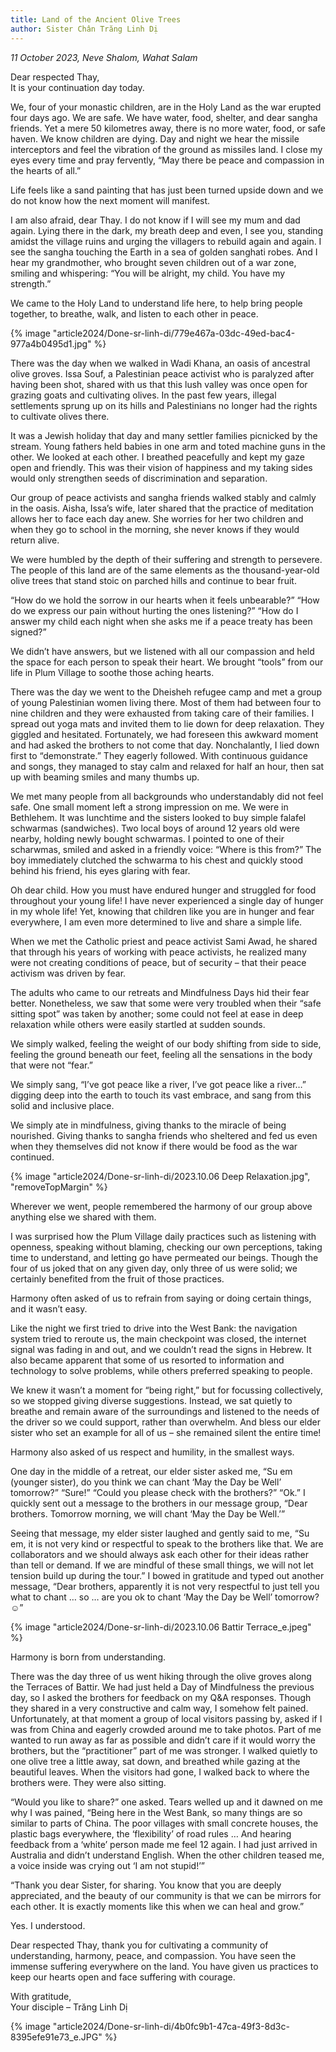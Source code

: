 ```yaml
---
title: Land of the Ancient Olive Trees
author: Sister Chân Trăng Linh Dị
---
```


*11 October 2023, Neve Shalom, Wahat Salam*

<p class="noIndent">Dear respected Thay,<br/>It is your continuation day today.</p>

We, four of your monastic children, are in the Holy Land as the war erupted four days ago. We are safe. We have water, food, shelter, and dear sangha friends. Yet a mere 50 kilometres away, there is no more water, food, or safe haven. We know children are dying. Day and night we hear the missile interceptors and feel the vibration of the ground as missiles land. I close my eyes every time and pray fervently, “May there be peace and compassion in the hearts of all.”

Life feels like a sand painting that has just been turned upside down and we do not know how the next moment will manifest.

I am also afraid, dear Thay. I do not know if I will see my mum and dad again. Lying there in the dark, my breath deep and even, I see you, standing amidst the village ruins and urging the villagers to rebuild again and again. I see the sangha touching the Earth in a sea of golden sanghati robes. And I hear my grandmother, who brought seven children out of a war zone, smiling and whispering: “You will be alright, my child. You have my strength.”

We came to the Holy Land to understand life here, to help bring people together, to breathe, walk, and listen to each other in peace.

{% image "article2024/Done-sr-linh-di/779e467a-03dc-49ed-bac4-977a4b0495d1.jpg" %}

There was the day when we walked in Wadi Khana, an oasis of ancestral olive groves. Issa Souf, a Palestinian peace activist who is paralyzed after having been shot, shared with us that this lush valley was once open for grazing goats and cultivating olives. In the past few years, illegal settlements sprung up on its hills and Palestinians no longer had the rights to cultivate olives there.

It was a Jewish holiday that day and many settler families picnicked by the stream. Young fathers held babies in one arm and toted machine guns in the other. We looked at each other. I breathed peacefully and kept my gaze open and friendly. This was their vision of happiness and my taking sides would only strengthen seeds of discrimination and separation.

Our group of peace activists and sangha friends walked stably and calmly in the oasis. Aisha, Issa’s wife, later shared that the practice of meditation allows her to face each day anew. She worries for her two children and when they go to school in the morning, she never knows if they would return alive.

We were humbled by the depth of their suffering and strength to persevere. The people of this land are of the same elements as the thousand-year-old olive trees that stand stoic on parched hills and continue to bear fruit.

“How do we hold the sorrow in our hearts when it feels unbearable?”
“How do we express our pain without hurting the ones listening?”
“How do I answer my child each night when she asks me if a peace treaty has been signed?”

We didn’t have answers, but we listened with all our compassion and held the space for each person to speak their heart. We brought “tools” from our life in Plum Village to soothe those aching hearts.

There was the day we went to the Dheisheh refugee camp and met a group of young Palestinian women living there. Most of them had between four to nine children and they were exhausted from taking care of their families. I spread out yoga mats and invited them to lie down for deep relaxation. They giggled and hesitated. Fortunately, we had foreseen this awkward moment and had asked the brothers to not come that day. Nonchalantly, I lied down first to “demonstrate.” They eagerly followed. With continuous guidance and songs, they managed to stay calm and relaxed for half an hour, then sat up with beaming smiles and many thumbs up.

We met many people from all backgrounds who understandably did not feel safe. One small moment left a strong impression on me. We were in Bethlehem. It was lunchtime and the sisters looked to buy simple falafel schwarmas (sandwiches). Two local boys of around 12 years old were nearby, holding newly bought schwarmas. I pointed to one of their scharwmas, smiled and asked in a friendly voice: “Where is this from?” The boy immediately clutched the schwarma to his chest and quickly stood behind his friend, his eyes glaring with fear.

Oh dear child. How you must have endured hunger and struggled for food throughout your young life! I have never experienced a single day of hunger in my whole life! Yet, knowing that children like you are in hunger and fear everywhere, I am even more determined to live and share a simple life.

When we met the Catholic priest and peace activist Sami Awad, he shared that through his years of working with peace activists, he realized many were not creating conditions of peace, but of security – that their peace activism was driven by fear.

The adults who came to our retreats and Mindfulness Days hid their fear better. Nonetheless, we saw that some were very troubled when their “safe sitting spot” was taken by another; some could not feel at ease in deep relaxation while others were easily startled at sudden sounds.

We simply walked, feeling the weight of our body shifting from side to side, feeling the ground beneath our feet, feeling all the sensations in the body that were not “fear.”

We simply sang, “I’ve got peace like a river, I’ve got peace like a river…” digging deep into the earth to touch its vast embrace, and sang from this solid and inclusive place.

We simply ate in mindfulness, giving thanks to the miracle of being nourished. Giving thanks to sangha friends who sheltered and fed us even when they themselves did not know if there would be food as the war continued.

{% image "article2024/Done-sr-linh-di/2023.10.06 Deep Relaxation.jpg", "removeTopMargin" %}
<!-- <div class="divider"></div> -->

Wherever we went, people remembered the harmony of our group above anything else we shared with them.

I was surprised how the Plum Village daily practices such as listening with openness, speaking without blaming, checking our own perceptions, taking time to understand, and letting go have permeated our beings. Though the four of us joked that on any given day, only three of us were solid; we certainly benefited from the fruit of those practices.

Harmony often asked of us to refrain from saying or doing certain things, and it wasn’t easy.

Like the night we first tried to drive into the West Bank: the navigation system tried to reroute us, the main checkpoint was closed, the internet signal was fading in and out, and we couldn’t read the signs in Hebrew. It also became apparent that some of us resorted to information and technology to solve problems, while others preferred speaking to people.

We knew it wasn’t a moment for “being right,” but for focussing collectively, so we stopped giving diverse suggestions. Instead, we sat quietly to breathe and remain aware of the surroundings and listened to the needs of the driver so we could support, rather than overwhelm. And bless our elder sister who set an example for all of us – she remained silent the entire time!
<!-- <div class="divider"></div> -->

Harmony also asked of us respect and humility, in the smallest ways.

One day in the middle of a retreat, our elder sister asked me, “Su em (younger sister), do you think we can chant ‘May the Day be Well’ tomorrow?” “Sure!” “Could you please check with the brothers?” “Ok.” I quickly sent out a message to the brothers in our message group, “Dear brothers. Tomorrow morning, we will chant ‘May the Day be Well.’”

Seeing that message, my elder sister laughed and gently said to me, “Su em, it is not very kind or respectful to speak to the brothers like that. We are collaborators and we should always ask each other for their ideas rather than tell or demand. If we are mindful of these small things, we will not let tension build up during the tour.” I bowed in gratitude and typed out another message, “Dear brothers, apparently it is not very respectful to just tell you what to chant … so … are you ok to chant ‘May the Day be Well’ tomorrow? ☺”

<!-- <div class="divider"></div> -->
{% image "article2024/Done-sr-linh-di/2023.10.06 Battir Terrace_e.jpeg" %}

Harmony is born from understanding.

There was the day three of us went hiking through the olive groves along the Terraces of Battir. We had just held a Day of Mindfulness the previous day, so I asked the brothers for feedback on my Q&A responses. Though they shared in a very constructive and calm way, I somehow felt pained. Unfortunately, at that moment a group of local visitors passing by, asked if I was from China and eagerly crowded around me to take photos. Part of me wanted to run away as far as possible and didn’t care if it would worry the brothers, but the “practitioner” part of me was stronger. I walked quietly to one olive tree a little away, sat down, and breathed while gazing at the beautiful leaves. When the visitors had gone, I walked back to where the brothers were. They were also sitting.

“Would you like to share?” one asked. Tears welled up and it dawned on me why I was pained, “Being here in the West Bank, so many things are so similar to parts of China. The poor villages with small concrete houses, the plastic bags everywhere, the ‘flexibility’ of road rules … And hearing feedback from a ‘white’ person made me feel 12 again. I had just arrived in Australia and didn’t understand English. When the other children teased me, a voice inside was crying out ‘I am not stupid!’”

“Thank you dear Sister, for sharing. You know that you are deeply appreciated, and the beauty of our community is that we can be mirrors for each other. It is exactly moments like this when we can heal and grow.”

Yes. I understood.

Dear respected Thay, thank you for cultivating a community of understanding, harmony, peace, and compassion. You have seen the immense suffering everywhere on the land. You have given us practices to keep our hearts open and face suffering with courage.

<p class="signoff"><span class="signoff-lvl-1">With gratitude,</span><br/>
<span class="signoff-lvl-2">Your disciple – Trăng Linh Dị</span></p>

<div class="article-end"></span>

{% image "article2024/Done-sr-linh-di/4b0fc9b1-47ca-49f3-8d3c-8395efe91e73_e.JPG" %}
